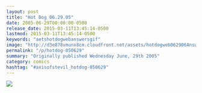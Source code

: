 ```yaml
---
layout: post
title: "Hot Dog 06.29.05"
date: 2005-06-29T00:00:00-0500
release_date: 2015-03-11T13:45:14-0500
lastmod: 2015-03-11T13:45:14-0500
keywords: "aetshotdogwebanswersgif"
image: "http://d3e878vmunx8cm.cloudfront.net/assets/hotdogweb062906Answers.gif"
permalink: "/p/hotdog-050629"
summary: "Originally published Wednesday June, 29th 2005"
category: comics
hashtag: "#axisofstevil_hotdog-050629"
---
```


![](http://d3e878vmunx8cm.cloudfront.net/assets/hotdogweb062906Answers.gif)

